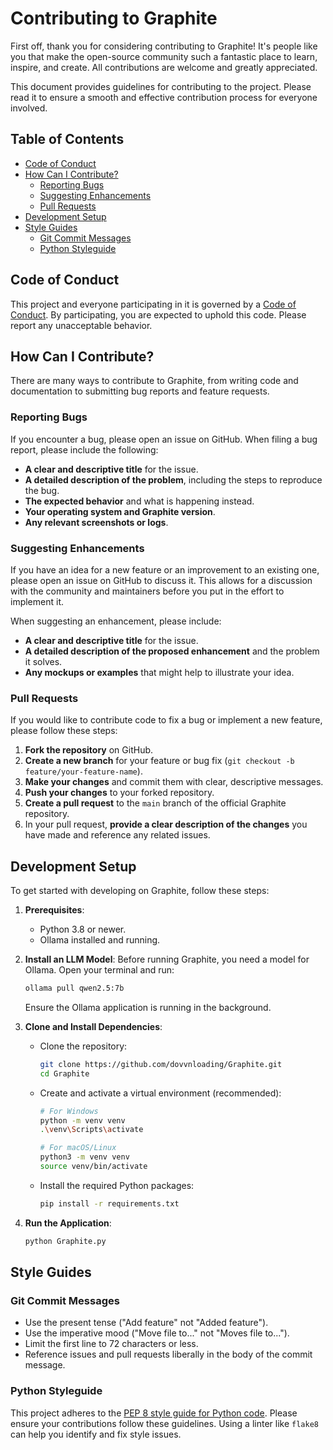 # Contributing to Graphite

First off, thank you for considering contributing to Graphite! It's people like you that make the open-source community such a fantastic place to learn, inspire, and create. All contributions are welcome and greatly appreciated.

This document provides guidelines for contributing to the project. Please read it to ensure a smooth and effective contribution process for everyone involved.

## Table of Contents
- [Code of Conduct](#code-of-conduct)
- [How Can I Contribute?](#how-can-i-contribute)
  - [Reporting Bugs](#reporting-bugs)
  - [Suggesting Enhancements](#suggesting-enhancements)
  - [Pull Requests](#pull-requests)
- [Development Setup](#development-setup)
- [Style Guides](#style-guides)
  - [Git Commit Messages](#git-commit-messages)
  - [Python Styleguide](#python-styleguide)

## Code of Conduct

This project and everyone participating in it is governed by a [Code of Conduct](CODE_OF_CONDUCT.md). By participating, you are expected to uphold this code. Please report any unacceptable behavior.

## How Can I Contribute?

There are many ways to contribute to Graphite, from writing code and documentation to submitting bug reports and feature requests.

### Reporting Bugs

If you encounter a bug, please open an issue on GitHub. When filing a bug report, please include the following:

*   **A clear and descriptive title** for the issue.
*   **A detailed description of the problem**, including the steps to reproduce the bug.
*   **The expected behavior** and what is happening instead.
*   **Your operating system and Graphite version**.
*   **Any relevant screenshots or logs**.

### Suggesting Enhancements

If you have an idea for a new feature or an improvement to an existing one, please open an issue on GitHub to discuss it. This allows for a discussion with the community and maintainers before you put in the effort to implement it.

When suggesting an enhancement, please include:

*   **A clear and descriptive title** for the issue.
*   **A detailed description of the proposed enhancement** and the problem it solves.
*   **Any mockups or examples** that might help to illustrate your idea.

### Pull Requests

If you would like to contribute code to fix a bug or implement a new feature, please follow these steps:

1.  **Fork the repository** on GitHub.
2.  **Create a new branch** for your feature or bug fix (`git checkout -b feature/your-feature-name`).
3.  **Make your changes** and commit them with clear, descriptive messages.
4.  **Push your changes** to your forked repository.
5.  **Create a pull request** to the `main` branch of the official Graphite repository.
6.  In your pull request, **provide a clear description of the changes** you have made and reference any related issues.

## Development Setup

To get started with developing on Graphite, follow these steps:

1.  **Prerequisites**:
    *   Python 3.8 or newer.
    *   Ollama installed and running.

2.  **Install an LLM Model**:
    Before running Graphite, you need a model for Ollama. Open your terminal and run:
    ```bash
    ollama pull qwen2.5:7b
    ```
    Ensure the Ollama application is running in the background.

3.  **Clone and Install Dependencies**:
    *   Clone the repository:
        ```bash
        git clone https://github.com/dovvnloading/Graphite.git
        cd Graphite
        ```
    *   Create and activate a virtual environment (recommended):
        ```bash
        # For Windows
        python -m venv venv
        .\venv\Scripts\activate

        # For macOS/Linux
        python3 -m venv venv
        source venv/bin/activate
        ```
    *   Install the required Python packages:
        ```bash
        pip install -r requirements.txt
        ```

4.  **Run the Application**:
    ```bash
    python Graphite.py
    ```

## Style Guides

### Git Commit Messages

*   Use the present tense ("Add feature" not "Added feature").
*   Use the imperative mood ("Move file to..." not "Moves file to...").
*   Limit the first line to 72 characters or less.
*   Reference issues and pull requests liberally in the body of the commit message.

### Python Styleguide

This project adheres to the [PEP 8 style guide for Python code](https://www.python.org/dev/peps/pep-0008/). Please ensure your contributions follow these guidelines. Using a linter like `flake8` can help you identify and fix style issues.
